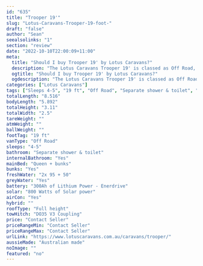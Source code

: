 ```yaml
---
id: "635"
title: "Trooper 19'"
slug: "Lotus-Caravans-Trooper-19-foot-"
draft: "false"
author: "Sean"
seealsolinks: "1"
section: "review"
date: "2022-10-10T22:00:09+11:00"
meta:
  title: "Should I buy Trooper 19' by Lotus Caravans?"
  description: "The Lotus Caravans Trooper 19' is classed as Off Road, and sleeps 4-5 people. It is Australian made and comes in at 19 ft. It generally has Separate shower & toilet."
  ogtitle: "Should I buy Trooper 19' by Lotus Caravans?"
  ogdescription: "The Lotus Caravans Trooper 19' is classed as Off Road, and sleeps 4-5 people. It is Australian made and comes in at 19 ft. It generally has Separate shower & toilet."
categories: ["Lotus Caravans"]
tags: ["Sleeps 4-5", "19 ft", "Off Road", "Separate shower & toilet", "Full height", "Price Unknown", "Australian made"]
totalLength: "8.516"
bodyLength: "5.892"
totalHeight: "3.11"
totalWidth: "2.5"
tareWeight: ""
atmWeight: ""
ballWeight: ""
footTag: "19 ft"
vanType: "Off Road"
sleeps: "4-5"
bathroom: "Separate shower & toilet"
internalBathroom: "Yes"
mainBed: "Queen + bunks"
bunks: "Yes"
freshWater: "2x 95 + 50"
greyWater: "Yes"
battery: "300Ah of Lithium Power - Enerdrive"
solar: "800 Watts of Solar power"
airCon: "Yes"
hybrid: ""
roofType: "Full height"
towHitch: "DO35 V3 Coupling"
price: "Contact Seller"
priceRangeMin: "Contact Seller"
priceRangeMax: "Contact Seller"
urlLink: "https://www.lotuscaravans.com.au/caravans/trooper/"
aussieMade: "Australian made"
noImage: ""
featured: "no"
---
```

